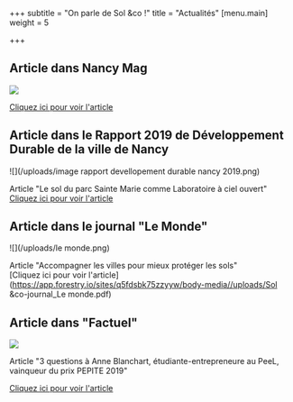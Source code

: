 +++
subtitle = "On parle de Sol &co !"
title = "Actualités"
[menu.main]
weight = 5

+++

## Article dans Nancy Mag

![](/uploads/kX86Jg_6_400x400.jpg)

[Cliquez ici pour voir l'article](https://www.nancy.fr/photosvideos/ils-font-nancy-684/anne-blanchard-16564.html?cHash=5e9a9be34100d791834c7454e9b64887)

## Article dans le Rapport 2019 de Développement Durable de la ville de Nancy

![](/uploads/image rapport devellopement durable nancy 2019.png)

Article "Le sol du parc Sainte Marie comme Laboratoire à ciel ouvert"  
[Cliquez ici pour voir l'article](http://ensaia.univ-lorraine.fr/telechargements/rdd_2019_basse_def.pdf)

## Article dans le journal "Le Monde"

![](/uploads/le monde.png)

Article "Accompagner les villes pour mieux protéger les sols"  
[Cliquez ici pour voir l'article](https://app.forestry.io/sites/q5fdsbk75zzyyw/body-media//uploads/Sol &co-journal_Le monde.pdf)

## Article dans "Factuel"

![](/uploads/factuel.png)

Article "3 questions à Anne Blanchart, étudiante-entrepreneure au PeeL, vainqueur du prix PEPITE 2019"

[Cliquez ici pour voir l'article](https://factuel.univ-lorraine.fr/node/12448)